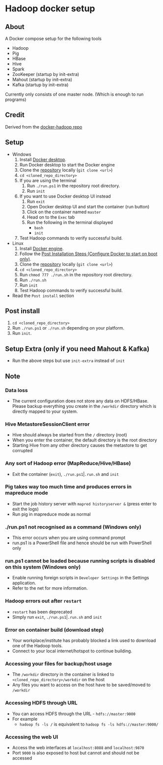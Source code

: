 # Hadoop docker setup

## About

A Docker compose setup for the following tools
- Hadoop
- Pig
- HBase
- Hive
- Spark
- ZooKeeper (startup by init-extra)
- Mahout (startup by init-extra)
- Kafka (startup by init-extra)

Currently only consists of one master node. (Which is enough to run programs)

## Credit

Derived from the [docker-hadoop repo](https://github.com/silicoflare/docker-hadoop)

## Setup

- Windows
  1. Install [Docker desktop](https://docs.docker.com/desktop/install/windows-install/).
  2. Run Docker desktop to start the Docker engine
  3. Clone the [repository](https://github.com/dhzdhd/hadoop-docker-compose.git) locally (`git clone <url>`)
  4. `cd <cloned_repo_directory>`
  5. If you are using the terminal
     1. Run `./run.ps1` in the repository root directory.
     2. Run `init`
  6. If you want to use Docker desktop UI instead
     1. Run `exit`
     2. Open Docker desktop UI and start the container (run button)
     3. Click on the container named `master`
     4. Head on to the `Exec` tab
     5.  Run the following in the terminal displayed
         - `bash`
         - `init`
  7. Test Hadoop commands to verify successful build.
- Linux
  1. Install [Docker engine](https://docs.docker.com/engine/install/).
  2. Follow the [Post Installation Steps (Configure Docker to start on boot only)](https://docs.docker.com/engine/install/linux-postinstall/#configure-docker-to-start-on-boot-with-systemd).
  3. Clone the [repository](https://github.com/dhzdhd/hadoop-docker-compose.git) locally (`git clone <url>`)
  4. `cd <cloned_repo_directory>`
  5. Run `chmod 777 ./run.sh` in the repository root directory.
  6. Run `./run.sh`
  7. Run `init`
  8. Test Hadoop commands to verify successful build.
- Read the `Post install` section

## Post install

1. `cd <cloned_repo_directory>`
2. Run `./run.ps1` or `./run.sh` depending on your platform.
3. Run `init`.

## Setup Extra (only if you need Mahout & Kafka)

- Run the above steps but use `init-extra` instead of `init`

## Note

### Data loss

- The current configuration does not store any data on HDFS/HBase. Please backup everything you create in the `/workdir` directory which is directly mapped to your system.

### Hive MetastoreSessionClient error

- Hive should always be started from the `/` directory (root)
- When you enter the container, the default directory is the root directory
- Starting Hive from any other directory causes the metastore to get corrupted

### Any sort of Hadoop error (MapReduce/Hive/HBase)

- Exit the container (`exit`), `./run.ps1`|`.run.sh` and `init`

### Pig takes way too much time and produces errors in mapreduce mode

- Start the job history server with `mapred historyserver &` (press enter to exit the logs)
- Run pig in mapreduce mode as normal

### ./run.ps1 not recognised as a command (Windows only)

- This error occurs when you are using command prompt
- run.ps1 is a PowerShell file and hence should be run with PowerShell only

### run.ps1 cannot be loaded because running scripts is disabled on this system (Windows only)

- Enable running foreign scripts in `Developer Settings` in the Settings application.
- Refer to the net for more information.

### Hadoop errors out after `restart`

- `restart` has been deprecated
- Simply run `exit`, `./run.ps1`|`.run.sh` and `init`

### Error on container build (download step)

- Your workplace/institute has probably blocked a link used to download one of the Hadoop tools.
- Connect to your local internet/hotspot to continue building.

### Accessing your files for backup/host usage

- The `/workdir` directory in the container is linked to `<cloned_repo_directory>/workdir` on the host
- Any files you want to access on the host have to be saved/moved to `/workdir`

### Accessing HDFS through URL

- You can access HDFS through the URL - `hdfs://master:9000`
- For example
  - `hadoop fs -ls /` is equivalent to `hadoop fs -ls hdfs://master:9000/`

### Accessing the web UI

- Access the web interfaces at `localhost:8088` and `localhost:9870`
- Port `9000` is also exposed to host but cannot and should not be accessed

